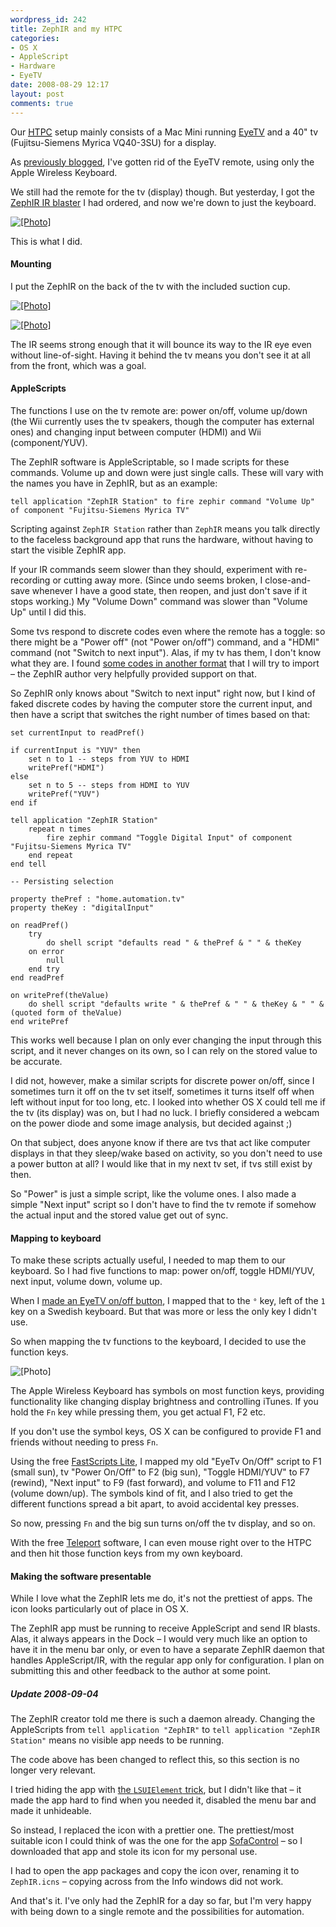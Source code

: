 ```yaml
---
wordpress_id: 242
title: ZephIR and my HTPC
categories:
- OS X
- AppleScript
- Hardware
- EyeTV
date: 2008-08-29 12:17
layout: post
comments: true
---
```

Our <a href="http://en.wikipedia.org/wiki/Htpc"><abbr title="Home Theater PC">HTPC</abbr></a> setup mainly consists of a Mac Mini running <a href="http://elgato.com/">EyeTV</a> and a 40" tv (Fujitsu-Siemens Myrica VQ40-3SU) for a display.

As <a href="http://henrik.nyh.se/2008/04/eyetv-onoff-keyboard-button">previously blogged</a>, I've gotten rid of the EyeTV remote, using only the Apple Wireless Keyboard.

We still had the remote for the tv (display) though. But yesterday, I got the <a href="http://www.thezephir.com/ZephIR/Home.html">ZephIR IR blaster</a> I had ordered, and now we're down to just the keyboard.

<p class="center"><a href="http://www.flickr.com/photos/malesca/2805705609/"><img src="http://farm4.static.flickr.com/3213/2805705609_5025026fbc.jpg?v=0" class="bordered" alt="[Photo]" /></a></p>

This is what I did.

<!--more-->

<h4>Mounting</h4>

I put the ZephIR on the back of the tv with the included suction cup.

<p class="center"><a href="http://www.flickr.com/photos/malesca/2805704145/"><img src="http://farm4.static.flickr.com/3195/2805704145_0247289a90.jpg?v=0" class="bordered" alt="[Photo]" /></a></p>

<p class="center"><a href="http://www.flickr.com/photos/malesca/2805704485/"><img src="http://farm4.static.flickr.com/3034/2805704485_1ef61de52f.jpg?v=0" class="bordered" alt="[Photo]" /></a></p>

The IR seems strong enough that it will bounce its way to the IR eye even without line-of-sight. Having it behind the tv means you don't see it at all from the front, which was a goal.

<h4>AppleScripts</h4>

The functions I use on the tv remote are: power on/off, volume up/down (the Wii currently uses the tv speakers, though the computer has external ones) and changing input between computer (HDMI) and Wii (component/YUV).

The ZephIR software is AppleScriptable, so I made scripts for these commands. Volume up and down were just single calls. These will vary with the names you have in ZephIR, but as an example:

``` applescript
tell application "ZephIR Station" to fire zephir command "Volume Up" of component "Fujitsu-Siemens Myrica TV"
```

Scripting against <code>ZephIR Station</code> rather than <code>ZephIR</code> means you talk directly to the faceless background app that runs the hardware, without having to start the visible ZephIR app.

If your IR commands seem slower than they should, experiment with re-recording or cutting away more. (Since undo seems broken, I close-and-save whenever I have a good state, then reopen, and just don't save if it stops working.) My "Volume Down" command was slower than "Volume Up" until I did this.

Some tvs respond to discrete codes even where the remote has a toggle: so there might be a "Power off" (not "Power on/off") command, and a "HDMI" command (not "Switch to next input"). Alas, if my tv has them, I don't know what they are. I found <a href="http://www.remotecentral.com/cgi-bin/mboard/rc-discrete/thread.cgi?4603">some codes in another format</a> that I will try to import – the ZephIR author very helpfully provided support on that.

So ZephIR only knows about "Switch to next input" right now, but I kind of faked discrete codes by having the computer store the current input, and then have a script that switches the right number of times based on that:

``` applescript
set currentInput to readPref()

if currentInput is "YUV" then
	set n to 1 -- steps from YUV to HDMI
	writePref("HDMI")
else
	set n to 5 -- steps from HDMI to YUV
	writePref("YUV")
end if

tell application "ZephIR Station"
	repeat n times
		fire zephir command "Toggle Digital Input" of component "Fujitsu-Siemens Myrica TV"
	end repeat
end tell

-- Persisting selection

property thePref : "home.automation.tv"
property theKey : "digitalInput"

on readPref()
	try
		do shell script "defaults read " & thePref & " " & theKey
	on error
		null
	end try
end readPref

on writePref(theValue)
	do shell script "defaults write " & thePref & " " & theKey & " " & (quoted form of theValue)
end writePref
```

This works well because I plan on only ever changing the input through this script, and it never changes on its own, so I can rely on the stored value to be accurate.

I did not, however, make a similar scripts for discrete power on/off, since I sometimes turn it off on the tv set itself, sometimes it turns itself off when left without input for too long, etc. I looked into whether OS X could tell me if the tv (its display) was on, but I had no luck. I briefly considered a webcam on the power diode and some image analysis, but decided against ;)

On that subject, does anyone know if there are tvs that act like computer displays in that they sleep/wake based on activity, so you don't need to use a power button at all? I would like that in my next tv set, if tvs still exist by then.

So "Power" is just a simple script, like the volume ones. I also made a simple "Next input" script so I don't have to find the tv remote if somehow the actual input and the stored value get out of sync.

<h4>Mapping to keyboard</h4>

To make these scripts actually useful, I needed to map them to our keyboard. So I had five functions to map: power on/off, toggle HDMI/YUV, next input, volume down, volume up.

When I <a href="http://henrik.nyh.se/2008/04/eyetv-onoff-keyboard-button">made an EyeTV on/off button</a>, I mapped that to the <code>°</code> key, left of the <code>1</code> key on a Swedish keyboard. But that was more or less the only key I didn't use.

So when mapping the tv functions to the keyboard, I decided to use the function keys.

<p class="center"><img src="http://henrik.nyh.se/uploads/apple-wireless-keyboard-function-keys.jpg" class="bordered" alt="[Photo]" title="Photo stolen from AppleInsider!" /></p>

The Apple Wireless Keyboard has symbols on most function keys, providing functionality like changing display brightness and controlling iTunes. If you hold the <code>Fn</code> key while pressing them, you get actual F1, F2 etc.

If you don't use the symbol keys, OS X can be configured to provide F1 and friends without needing to press <code>Fn</code>.

Using the free <a href="http://www.red-sweater.com/fastscripts/">FastScripts Lite</a>, I mapped my old "EyeTv On/Off" script to F1 (small sun), tv "Power On/Off" to F2 (big sun), "Toggle HDMI/YUV" to F7 (rewind), "Next input" to F9 (fast forward), and volume to F11 and F12 (volume down/up). The symbols kind of fit, and I also tried to get the different functions spread a bit apart, to avoid accidental key presses.

So now, pressing <code>Fn</code> and the big sun turns on/off the tv display, and so on.

With the free <a href="http://www.abyssoft.com/software/teleport/">Teleport</a> software, I can even mouse right over to the HTPC and then hit those function keys from my own keyboard.

<h4>Making the software presentable</h4>

While I love what the ZephIR lets me do, it's not the prettiest of apps. The icon looks particularly out of place in OS X.

The ZephIR app must be running to receive AppleScript and send IR blasts. Alas, it always appears in the Dock – I would very much like an option to have it in the menu bar only, or even to have a separate ZephIR daemon that handles AppleScript/IR, with the regular app only for configuration. I plan on submitting this and other feedback to the author at some point.

<div class="updated">
<h5>Update 2008-09-04</h5>
The ZephIR creator told me there is such a daemon already. Changing the AppleScripts from <code>tell application "ZephIR"</code> to <code>tell application "ZephIR Station"</code> means no visible app needs to be running.

The code above has been changed to reflect this, so this section is no longer very relevant.
</div>

I tried hiding the app with <a href="http://forums.macosxhints.com/showthread.php?t=26703">the <code>LSUIElement</code> trick</a>, but I didn't like that – it made the app hard to find when you needed it, disabled the menu bar and made it unhideable.

So instead, I replaced the icon with a prettier one. The prettiest/most suitable icon I could think of was the one for the app <a href="http://gravityapps.com/sofacontrol/download/index.html">SofaControl</a> – so I downloaded that app and stole its icon for my personal use.

I had to open the app packages and copy the icon over, renaming it to <code>ZephIR.icns</code> – copying across from the Info windows did not work.

And that's it. I've only had the ZephIR for a day so far, but I'm very happy with being down to a single remote and the possibilities for automation.
